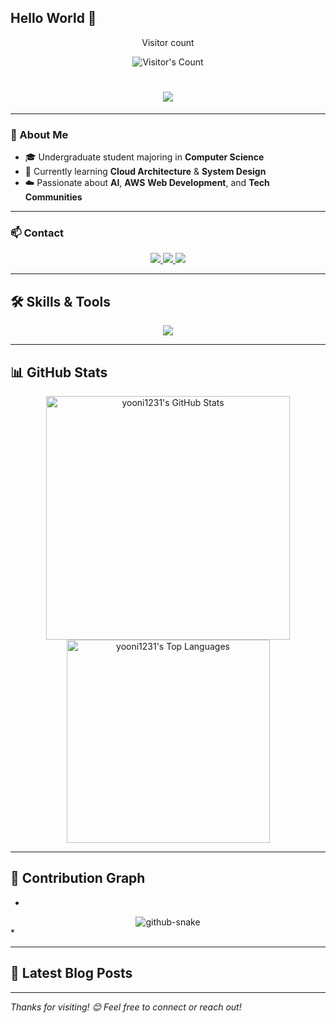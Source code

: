 ## Hello World 👋

<div align="center"> 
  <p>Visitor count</p>
  <img src="https://profile-counter.glitch.me/yooni1231/count.svg" alt="Visitor's Count" />
</div>

<h1 align="center">
  <img src="https://readme-typing-svg.herokuapp.com/?font=Inter&size=45&center=true&vCenter=true&width=600&height=70&color=4493F8&duration=4000&lines=Hi+There!+👋;+I'm+YoonSeo+Lee!" />
</h1>

---

### 🚀 About Me

- 🎓 Undergraduate student majoring in **Computer Science**
- 🌱 Currently learning **Cloud Architecture** & **System Design**
- ☁️ Passionate about **AI**, **AWS** **Web Development**, and **Tech Communities**


---

### 📫 Contact

<div align="center">
  <a href="mailto:dorothy4171@gmail.com">
    <img src="https://img.shields.io/badge/Gmail-333333?style=for-the-badge&logo=gmail&logoColor=red" />
  </a>
  <a href="https://www.linkedin.com/in/%EC%9C%A4%EC%84%9C-%EC%9D%B4-aa62aa314", target="_blank">
    <img src="https://img.shields.io/badge/LinkedIn-0077B5?style=for-the-badge&logo=linkedin&logoColor=white" />
  </a>
  <a href="https://velog.io/@yooni1231" target="_blank">
    <img src="https://img.shields.io/badge/Velog-20C997?style=for-the-badge&logo=velog&logoColor=white" />
  </a>
</div>

---

## 🛠️ Skills & Tools

<p align="center">
  <img src="https://skillicons.dev/icons?i=java,spring,aws,react,html,css,js,mysql,git,postman" />
</p>

---

## 📊 GitHub Stats

<div align="center">
  <img width="390" src="https://github-readme-stats.vercel.app/api?username=yooni1231&show_icons=true&theme=transparent&count_private=true" alt="yooni1231's GitHub Stats" />
  <img width="325" src="https://github-readme-stats.vercel.app/api/top-langs?username=yooni1231&layout=donut&langs_count=8&theme=transparent" alt="yooni1231's Top Languages" />
</div>

---

## 🐍 Contribution Graph

*
<div align="center">
  <picture>
    <source media="(prefers-color-scheme: dark)" srcset="https://raw.githubusercontent.com/yooni1231/yooni1231/output/github-contribution-grid-snake-dark.svg" />
    <source media="(prefers-color-scheme: light)" srcset="https://raw.githubusercontent.com/yooni1231/yooni1231/output/github-contribution-grid-snake.svg" />
    <img alt="github-snake" src="https://raw.githubusercontent.com/yooni1231/yooni1231/output/github-contribution-grid-snake.svg" />
  </picture>
</div>
*

---

## 📝 Latest Blog Posts
<!-- BLOG-POST-LIST:START -->
<!-- BLOG-POST-LIST:END -->

---

_Thanks for visiting! 😊 Feel free to connect or reach out!_
